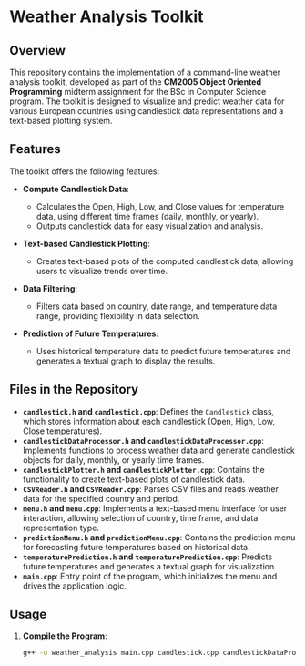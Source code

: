 # Weather Analysis Toolkit

## Overview
This repository contains the implementation of a command-line weather analysis toolkit, developed as part of the **CM2005 Object Oriented Programming** midterm assignment for the BSc in Computer Science program. The toolkit is designed to visualize and predict weather data for various European countries using candlestick data representations and a text-based plotting system.

## Features
The toolkit offers the following features:

- **Compute Candlestick Data**:
  - Calculates the Open, High, Low, and Close values for temperature data, using different time frames (daily, monthly, or yearly).
  - Outputs candlestick data for easy visualization and analysis.
  
- **Text-based Candlestick Plotting**:
  - Creates text-based plots of the computed candlestick data, allowing users to visualize trends over time.

- **Data Filtering**:
  - Filters data based on country, date range, and temperature data range, providing flexibility in data selection.

- **Prediction of Future Temperatures**:
  - Uses historical temperature data to predict future temperatures and generates a textual graph to display the results.

## Files in the Repository

- **`candlestick.h` and `candlestick.cpp`**: Defines the `Candlestick` class, which stores information about each candlestick (Open, High, Low, Close temperatures).
- **`candlestickDataProcessor.h` and `candlestickDataProcessor.cpp`**: Implements functions to process weather data and generate candlestick objects for daily, monthly, or yearly time frames.
- **`candlestickPlotter.h` and `candlestickPlotter.cpp`**: Contains the functionality to create text-based plots of candlestick data.
- **`CSVReader.h` and `CSVReader.cpp`**: Parses CSV files and reads weather data for the specified country and period.
- **`menu.h` and `menu.cpp`**: Implements a text-based menu interface for user interaction, allowing selection of country, time frame, and data representation type.
- **`predictionMenu.h` and `predictionMenu.cpp`**: Contains the prediction menu for forecasting future temperatures based on historical data.
- **`temperaturePrediction.h` and `temperaturePrediction.cpp`**: Predicts future temperatures and generates a textual graph for visualization.
- **`main.cpp`**: Entry point of the program, which initializes the menu and drives the application logic.

## Usage
1. **Compile the Program**:
   ```bash
   g++ -o weather_analysis main.cpp candlestick.cpp candlestickDataProcessor.cpp candlestickPlotter.cpp CSVReader.cpp menu.cpp predictionMenu.cpp temperaturePrediction.cpp -std=c++11
